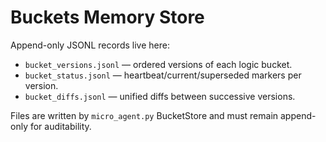 # Buckets Memory Store

Append-only JSONL records live here:
- `bucket_versions.jsonl` — ordered versions of each logic bucket.
- `bucket_status.jsonl` — heartbeat/current/superseded markers per version.
- `bucket_diffs.jsonl` — unified diffs between successive versions.

Files are written by `micro_agent.py` BucketStore and must remain append-only for auditability.

